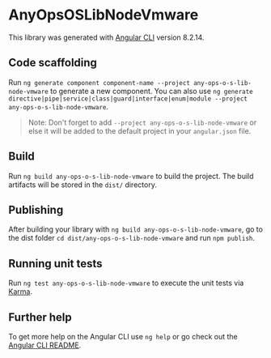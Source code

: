 # AnyOpsOSLibNodeVmware

This library was generated with [Angular CLI](https://github.com/angular/angular-cli) version 8.2.14.

## Code scaffolding

Run `ng generate component component-name --project any-ops-o-s-lib-node-vmware` to generate a new component. You can also use `ng generate directive|pipe|service|class|guard|interface|enum|module --project any-ops-o-s-lib-node-vmware`.
> Note: Don't forget to add `--project any-ops-o-s-lib-node-vmware` or else it will be added to the default project in your `angular.json` file. 

## Build

Run `ng build any-ops-o-s-lib-node-vmware` to build the project. The build artifacts will be stored in the `dist/` directory.

## Publishing

After building your library with `ng build any-ops-o-s-lib-node-vmware`, go to the dist folder `cd dist/any-ops-o-s-lib-node-vmware` and run `npm publish`.

## Running unit tests

Run `ng test any-ops-o-s-lib-node-vmware` to execute the unit tests via [Karma](https://karma-runner.github.io).

## Further help

To get more help on the Angular CLI use `ng help` or go check out the [Angular CLI README](https://github.com/angular/angular-cli/blob/master/README.md).
